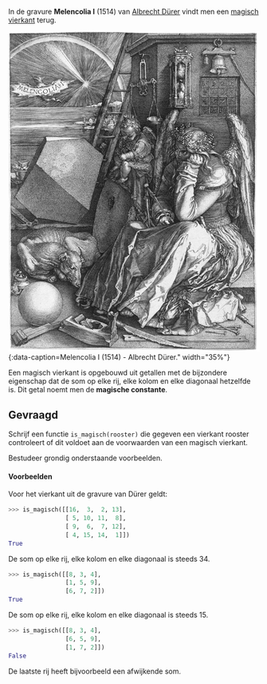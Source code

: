 In de gravure **Melencolia I** (1514) van <a href="https://nl.wikipedia.org/wiki/Albrecht_D%C3%BCrer" target="_blank">Albrecht Dürer</a> vindt men een <a href="https://nl.wikipedia.org/wiki/Magisch_vierkant" target="_blank">magisch vierkant</a> terug.

![Melencolia I (1514) - Albrecht Dürer.](media/Melancholia_I.jpeg "Melencolia I (1514) - Albrecht Dürer."){:data-caption=Melencolia I (1514) - Albrecht Dürer." width="35%"}

Een magisch vierkant is opgebouwd uit getallen met de bijzondere eigenschap dat de som op elke rij, elke kolom en elke diagonaal hetzelfde is. Dit getal noemt men de **magische constante**.

## Gevraagd
Schrijf een functie `is_magisch(rooster)` die gegeven een vierkant rooster controleert of dit voldoet aan de voorwaarden van een magisch vierkant.

Bestudeer grondig onderstaande voorbeelden.

#### Voorbeelden

Voor het vierkant uit de gravure van Dürer geldt:

```python
>>> is_magisch([[16,  3,  2, 13],
                [ 5, 10, 11,  8],
                [ 9,  6,  7, 12],
                [ 4, 15, 14,  1]])
True
```
De som op elke rij, elke kolom en elke diagonaal is steeds 34.

```python
>>> is_magisch([[8, 3, 4],
                [1, 5, 9],
                [6, 7, 2]])
True
```
De som op elke rij, elke kolom en elke diagonaal is steeds 15.

```python
>>> is_magisch([[8, 3, 4],
                [6, 5, 9],
                [1, 7, 2]])
False
```
De laatste rij heeft bijvoorbeeld een afwijkende som.